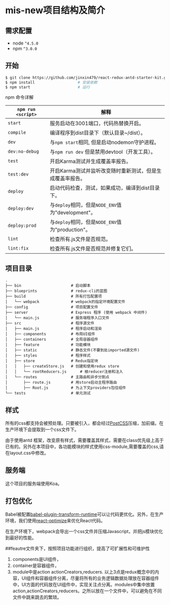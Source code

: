# mis-new项目结构及简介
## 需求配置
* node `^4.5.0`
* npm `^3.0.0`

## 开始


```bash
$ git clone https://github.com/jinxin479/react-redux-antd-starter-kit.git
$ npm install                   # 安装依赖
$ npm start                     # 运行
```


npm 命令详解

|`npm run <script>`|解释|
|------------------|-----------|
|`start`|服务启动在3001端口，代码热替换开启。|
|`compile`|编译程序到dist目录下（默认目录~/dist）。|
|`dev`|与`npm start`相同, 但是启动nodemon守护进程。|
|`dev:no-debug`|与`npm run dev` 但是禁用devtool（开发工具）。|
|`test`|开启Karma测试并生成覆盖率报告。|
|`test:dev`|开启Karma测试并监听改变随时重新测试，但是生成覆盖率报告。|
|`deploy`|启动代码检查，测试，如果成功，编译到dist目录下。|
|`deploy:dev`|与`deploy`相同，但是`NODE_ENV`值为"development"。|
|`deploy:prod`|与`deploy`相同，但是`NODE_ENV`值为"production"。|
|`lint`|检查所有.js文件是否规范。|
|`lint:fix`|检查所有.js文件是否规范并修复它们。 |

## 项目目录


```
.
├── bin                      # 启动脚本
├── blueprints               # redux-cli的蓝图
├── build                    # 所有打包配置项
│   └── webpack              # webpack的指定环境配置文件
├── config                   # 项目配置文件
├── server                   # Express 程序 (使用 webpack 中间件)
│   └── main.js              # 服务端程序入口文件
├── src                      # 程序源文件
│   ├── main.js              # 程序启动和渲染
│   ├── components           # 布局UI组件
│   ├── containers           # 全局容器组件
│   ├── feature              # 功能模块
│   ├── static               # 静态文件(不要到处imported源文件)
│   ├── styles               # 程序样式
│   ├── store                # Redux指定块
│   │   ├── createStore.js   # 创建和使用redux store
│   │   └── rootReducers.js      # 根reducer注册和注入
│   └── routes               # 主路由和异步分割点
│       ├── route.js         # 用store启动主程序路由
│       ├── Root.js          # 为上下文providers包住组件
└── tests                    # 单元测试
```

## 样式

所有的css都支持会被预处理。只要被引入，都会经过[PostCSS](https://github.com/postcss/postcss)压缩，加前缀。在生产环境下会提取到一个css文件下。

由于使用antd 框架，改变原有样式，需要覆盖其样式，需要在class优先级上高于已有的。另外在本项目中，各功能模块的样式使用css-module,需要覆盖的css,请在layout.css中修改。

## 服务端

这个项目的服务端使用Koa。

## 打包优化

Babel被配置[babel-plugin-transform-runtime](https://www.npmjs.com/package/babel-plugin-transform-runtime)可以让代码更优化。另外，在生产环境，我们使用[react-optimize](https://github.com/thejameskyle/babel-react-optimize)来优化React代码。

在生产环境下，webpack会导出一个css文件并压缩Javascript，并把js模块优化到最好的性能。


##feautre文件夹下，按照项目功能进行组织，提高了可扩展性和可维护性
1. components是UI组件，
2. container是容器组件，
3. module中是action actionCreators,reducers.
以上3点是redux概念中的内容，UI组件和容器组件分离，尽量将所有的业务逻辑数据处理放在容器组件中，UI方面的代码放在UI组件中，实现关注点分离。modules中集中放置action,actionCreators,reducers。之所以放在一个文件中，可以避免在不同文件中跳来跳去的繁琐。
